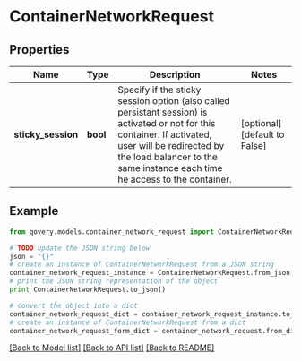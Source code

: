 # ContainerNetworkRequest


## Properties

Name | Type | Description | Notes
------------ | ------------- | ------------- | -------------
**sticky_session** | **bool** | Specify if the sticky session option (also called persistant session) is activated or not for this container. If activated, user will be redirected by the load balancer to the same instance each time he access to the container.   | [optional] [default to False]

## Example

```python
from qovery.models.container_network_request import ContainerNetworkRequest

# TODO update the JSON string below
json = "{}"
# create an instance of ContainerNetworkRequest from a JSON string
container_network_request_instance = ContainerNetworkRequest.from_json(json)
# print the JSON string representation of the object
print ContainerNetworkRequest.to_json()

# convert the object into a dict
container_network_request_dict = container_network_request_instance.to_dict()
# create an instance of ContainerNetworkRequest from a dict
container_network_request_form_dict = container_network_request.from_dict(container_network_request_dict)
```
[[Back to Model list]](../README.md#documentation-for-models) [[Back to API list]](../README.md#documentation-for-api-endpoints) [[Back to README]](../README.md)


